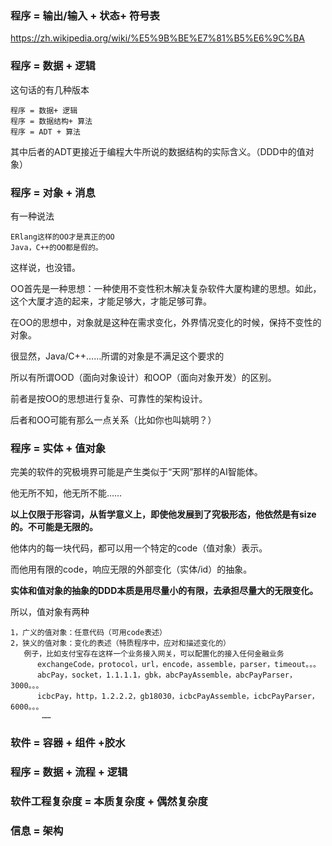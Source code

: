 ### 程序 = 输出/输入 + 状态+ 符号表
https://zh.wikipedia.org/wiki/%E5%9B%BE%E7%81%B5%E6%9C%BA
### 程序 = 数据 + 逻辑

这句话的有几种版本

    程序 = 数据+ 逻辑
    程序 = 数据结构+ 算法
    程序 = ADT + 算法

其中后者的ADT更接近于编程大牛所说的数据结构的实际含义。（DDD中的值对象）

### 程序 = 对象 + 消息

有一种说法

    ERlang这样的OO才是真正的OO
    Java，C++的OO都是假的。

这样说，也没错。

OO首先是一种思想：一种使用不变性积木解决复杂软件大厦构建的思想。如此，这个大厦才造的起来，才能足够大，才能足够可靠。

在OO的思想中，对象就是这种在需求变化，外界情况变化的时候，保持不变性的对象。

很显然，Java/C++……所谓的对象是不满足这个要求的

所以有所谓OOD（面向对象设计）和OOP（面向对象开发）的区别。

前者是按OO的思想进行复杂、可靠性的架构设计。

后者和OO可能有那么一点关系（比如你也叫姚明？）


### 程序 = 实体 + 值对象   

完美的软件的究极境界可能是产生类似于“天网”那样的AI智能体。

他无所不知，他无所不能……

**以上仅限于形容词，从哲学意义上，即使他发展到了究极形态，他依然是有size的。不可能是无限的。**

他体内的每一块代码，都可以用一个特定的code（值对象）表示。

而他用有限的code，响应无限的外部变化（实体/id）的抽象。


**实体和值对象的抽象的DDD本质是用尽量小的有限，去承担尽量大的无限变化。**

所以，值对象有两种

    1，广义的值对象：任意代码（可用code表述）
    2，狭义的值对象：变化的表述（特质程序中，应对和描述变化的）
       例子，比如支付宝存在这样一个业务接入网关，可以配置化的接入任何金融业务
          exchangeCode，protocol，url，encode，assemble，parser，timeout。。。
          abcPay，socket，1.1.1.1，gbk，abcPayAssemble，abcPayParser，3000。。。
          icbcPay，http，1.2.2.2，gb18030，icbcPayAssemble，icbcPayParser，6000。。。
           ……



### 软件 = 容器 + 组件 +胶水

### 程序  = 数据 + 流程 + 逻辑

### 软件工程复杂度 = 本质复杂度 + 偶然复杂度

###  信息 = 架构




